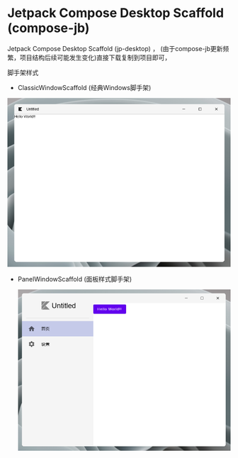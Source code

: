 # Jetpack Compose Desktop Scaffold (compose-jb)

Jetpack Compose Desktop Scaffold (jp-desktop) ， (由于compose-jb更新频繁，项目结构后续可能发生变化)直接下载复制到项目即可，

脚手架样式

* ClassicWindowScaffold    (经典Windows脚手架)

![ClassicWindowScaffold](BFFDCF3D-6365-4b5b-834D-70F43F3C8A9F.png)

* PanelWindowScaffold    (面板样式脚手架)

  ![PanelWindowScaffold](C9FA9931-FE61-4aa4-969C-33F97AD0B136.png)